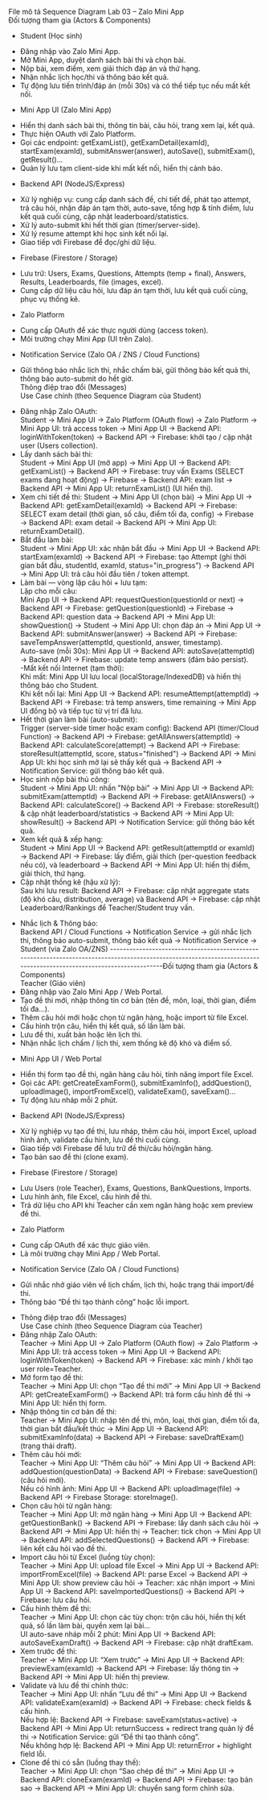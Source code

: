 File mô tả Sequence Diagram Lab 03 – Zalo Mini App     
Đối tượng tham gia (Actors & Components)   
- Student (Học sinh)  
+ Đăng nhập vào Zalo Mini App.   
+ Mở Mini App, duyệt danh sách bài thi và chọn bài.  
+ Nộp bài, xem điểm, xem giải thích đáp án và thứ hạng.    
+ Nhận nhắc lịch học/thi và thông báo kết quả.    
+ Tự động lưu tiến trình/đáp án (mỗi 30s) và có thể tiếp tục nếu mất kết nối.    
- Mini App UI (Zalo Mini App)
+ Hiển thị danh sách bài thi, thông tin bài, câu hỏi, trang xem lại, kết quả.   
+ Thực hiện OAuth với Zalo Platform.   
+ Gọi các endpoint: getExamList(), getExamDetail(examId), startExam(examId), submitAnswer(answer), autoSave(), submitExam(), getResult()...   
+ Quản lý lưu tạm client-side khi mất kết nối, hiển thị cảnh báo.   
- Backend API (NodeJS/Express)
+ Xử lý nghiệp vụ: cung cấp danh sách đề, chi tiết đề, phát tạo attempt, trả câu hỏi, nhận đáp án tạm thời, auto-save, tổng hợp & tính điểm, lưu kết quả cuối cùng, cập nhật leaderboard/statistics.   
+ Xử lý auto-submit khi hết thời gian (timer/server-side).   
+ Xử lý resume attempt khi học sinh kết nối lại.   
+ Giao tiếp với Firebase để đọc/ghi dữ liệu.   
- Firebase (Firestore / Storage)      
+ Lưu trữ: Users, Exams, Questions, Attempts (temp + final), Answers, Results, Leaderboards, file (images, excel).   
+ Cung cấp dữ liệu câu hỏi, lưu đáp án tạm thời, lưu kết quả cuối cùng, phục vụ thống kê.   
- Zalo Platform
+ Cung cấp OAuth để xác thực người dùng (access token).   
+ Môi trường chạy Mini App (UI trên Zalo).   
- Notification Service (Zalo OA / ZNS / Cloud Functions)   
+ Gửi thông báo nhắc lịch thi, nhắc chấm bài, gửi thông báo kết quả thi, thông báo auto-submit do hết giờ.   
Thông điệp trao đổi (Messages)    
Use Case chính (theo Sequence Diagram của Student)   
- Đăng nhập Zalo OAuth:    
Student → Mini App UI → Zalo Platform (OAuth flow) → Zalo Platform → Mini App UI: trả access token → Mini App UI → Backend API: loginWithToken(token) → Backend API → Firebase: khởi tạo / cập nhật user (Users collection).   
- Lấy danh sách bài thi:   
Student → Mini App UI (mở app) → Mini App UI → Backend API: getExamList() → Backend API → Firebase: truy vấn Exams (SELECT exams đang hoạt động) → Firebase → Backend API: exam list → Backend API → Mini App UI: returnExamList() (UI hiển thị).     
- Xem chi tiết đề thi:
Student → Mini App UI (chọn bài) → Mini App UI → Backend API: getExamDetail(examId) → Backend API → Firebase: SELECT exam detail (thời gian, số câu, điểm tối đa, config) → Firebase → Backend API: exam detail → Backend API → Mini App UI: returnExamDetail().   
- Bắt đầu làm bài:   
Student → Mini App UI: xác nhận bắt đầu → Mini App UI → Backend API: startExam(examId) → Backend API → Firebase: tạo Attempt (ghi thời gian bắt đầu, studentId, examId, status="in_progress") → Backend API → Mini App UI: trả câu hỏi đầu tiên / token attempt.   
- Làm bài — vòng lặp câu hỏi + lưu tạm:   
Lặp cho mỗi câu:   
Mini App UI → Backend API: requestQuestion(questionId or next) → Backend API → Firebase: getQuestion(questionId) → Firebase → Backend API: question data → Backend API → Mini App UI: showQuestion() → Student → Mini App UI: chọn đáp án → Mini App UI → Backend API: submitAnswer(answer) → Backend API → Firebase: saveTempAnswer(attemptId, questionId, answer, timestamp).   
Auto-save (mỗi 30s): Mini App UI → Backend API: autoSave(attemptId) → Backend API → Firebase: update temp answers (đảm bảo persist).   
-Mất kết nối Internet (tạm thời):    
Khi mất: Mini App UI lưu local (localStorage/IndexedDB) và hiển thị thông báo cho Student.   
Khi kết nối lại: Mini App UI → Backend API: resumeAttempt(attemptId) → Backend API → Firebase: trả temp answers, time remaining → Mini App UI đồng bộ và tiếp tục từ vị trí đã lưu.   
- Hết thời gian làm bài (auto-submit):   
Trigger (server-side timer hoặc exam config): Backend API (timer/Cloud Function) → Backend API → Firebase: getAllAnswers(attemptId) → Backend API: calculateScore(attempt) → Backend API → Firebase: storeResult(attemptId, score, status="finished") → Backend API → Mini App UI: khi học sinh mở lại sẽ thấy kết quả → Backend API → Notification Service: gửi thông báo kết quả.   
- Học sinh nộp bài thủ công:   
Student → Mini App UI: nhấn "Nộp bài" → Mini App UI → Backend API: submitExam(attemptId) → Backend API → Firebase: getAllAnswers() → Backend API: calculateScore() → Backend API → Firebase: storeResult() & cập nhật leaderboard/statistics → Backend API → Mini App UI: showResult() → Backend API → Notification Service: gửi thông báo kết quả.   
- Xem kết quả & xếp hạng:   
Student → Mini App UI → Backend API: getResult(attemptId or examId) → Backend API → Firebase: lấy điểm, giải thích (per-question feedback nếu có), và leaderboard → Backend API → Mini App UI: hiển thị điểm, giải thích, thứ hạng.  
- Cập nhật thống kê (hậu xử lý):    
Sau khi lưu result: Backend API → Firebase: cập nhật aggregate stats (độ khó câu, distribution, average) và Backend API → Firebase: cập nhật Leaderboard/Rankings để Teacher/Student truy vấn.   
+ Nhắc lịch & Thông báo:   
Backend API / Cloud Functions → Notification Service → gửi nhắc lịch thi, thông báo auto-submit, thông báo kết quả → Notification Service → Student (via Zalo OA/ZNS)
--------------------------------------------------------------------------------------------------------------------------------------------------------------------Đối tượng tham gia (Actors & Components)   
Teacher (Giáo viên)   
+ Đăng nhập vào Zalo Mini App / Web Portal.   
+ Tạo đề thi mới, nhập thông tin cơ bản (tên đề, môn, loại, thời gian, điểm tối đa…).
+ Thêm câu hỏi mới hoặc chọn từ ngân hàng, hoặc import từ file Excel.    
+ Cấu hình trộn câu, hiển thị kết quả, số lần làm bài.   
+ Lưu đề thi, xuất bản hoặc lên lịch thi.   
+ Nhận nhắc lịch chấm / lịch thi, xem thống kê độ khó và điểm số.   
- Mini App UI / Web Portal   
+ Hiển thị form tạo đề thi, ngân hàng câu hỏi, tính năng import file Excel.    
+ Gọi các API: getCreateExamForm(), submitExamInfo(), addQuestion(), uploadImage(), importFromExcel(), validateExam(), saveExam()…    
+ Tự động lưu nháp mỗi 2 phút.   
- Backend API (NodeJS/Express)    
+ Xử lý nghiệp vụ tạo đề thi, lưu nháp, thêm câu hỏi, import Excel, upload hình ảnh, validate cấu hình, lưu đề thi cuối cùng.     
+ Giao tiếp với Firebase để lưu trữ đề thi/câu hỏi/ngân hàng.   
+ Tạo bản sao đề thi (clone exam).   
- Firebase (Firestore / Storage)   
+ Lưu Users (role Teacher), Exams, Questions, BankQuestions, Imports.   
+ Lưu hình ảnh, file Excel, cấu hình đề thi.   
+ Trả dữ liệu cho API khi Teacher cần xem ngân hàng hoặc xem preview đề thi.   
- Zalo Platform   
+ Cung cấp OAuth để xác thực giáo viên.
+ Là môi trường chạy Mini App / Web Portal.   
- Notification Service (Zalo OA / Cloud Functions)   
+ Gửi nhắc nhở giáo viên về lịch chấm, lịch thi, hoặc trạng thái import/đề thi.   
+ Thông báo “Đề thi tạo thành công” hoặc lỗi import.   
- Thông điệp trao đổi (Messages)   
Use Case chính (theo Sequence Diagram của Teacher)    
- Đăng nhập Zalo OAuth:   
Teacher → Mini App UI → Zalo Platform (OAuth flow) → Zalo Platform → Mini App UI: trả access token → Mini App UI → Backend API: loginWithToken(token) → Backend API → Firebase: xác minh / khởi tạo user role=Teacher.    
- Mở form tạo đề thi:   
Teacher → Mini App UI: chọn “Tạo đề thi mới” → Mini App UI → Backend API: getCreateExamForm() → Backend API: trả form cấu hình đề thi → Mini App UI: hiển thị form.
- Nhập thông tin cơ bản đề thi:   
Teacher → Mini App UI: nhập tên đề thi, môn, loại, thời gian, điểm tối đa, thời gian bắt đầu/kết thúc → Mini App UI → Backend API: submitExamInfo(data) → Backend API → Firebase: saveDraftExam() (trạng thái draft).   
- Thêm câu hỏi mới:   
Teacher → Mini App UI: “Thêm câu hỏi” → Mini App UI → Backend API: addQuestion(questionData) → Backend API → Firebase: saveQuestion() (câu hỏi mới).   
Nếu có hình ảnh: Mini App UI → Backend API: uploadImage(file) → Backend API → Firebase Storage: storeImage().  
- Chọn câu hỏi từ ngân hàng:   
Teacher → Mini App UI: mở ngân hàng → Mini App UI → Backend API: getQuestionBank() → Backend API → Firebase: lấy danh sách câu hỏi → Backend API → Mini App UI: hiển thị → Teacher: tick chọn → Mini App UI → Backend API: addSelectedQuestions() → Backend API → Firebase: liên kết câu hỏi vào đề thi.   
- Import câu hỏi từ Excel (luồng tùy chọn):   
Teacher → Mini App UI: upload file Excel → Mini App UI → Backend API: importFromExcel(file) → Backend API: parse Excel → Backend API → Mini App UI: show preview câu hỏi → Teacher: xác nhận import → Mini App UI → Backend API: saveImportedQuestions() → Backend API → Firebase: lưu câu hỏi.   
- Cấu hình thêm đề thi:   
Teacher → Mini App UI: chọn các tùy chọn: trộn câu hỏi, hiển thị kết quả, số lần làm bài, quyền xem lại bài…   
UI auto-save nháp mỗi 2 phút: Mini App UI → Backend API: autoSaveExamDraft() → Backend API → Firebase: cập nhật draftExam.    
- Xem trước đề thi:   
Teacher → Mini App UI: “Xem trước” → Mini App UI → Backend API: previewExam(examId) → Backend API → Firebase: lấy thông tin → Backend API → Mini App UI: hiển thị preview.   
- Validate và lưu đề thi chính thức:   
Teacher → Mini App UI: nhấn “Lưu đề thi” → Mini App UI → Backend API: validateExam(examId) → Backend API → Firebase: check fields & cấu hình.   
Nếu hợp lệ: Backend API → Firebase: saveExam(status=active) → Backend API → Mini App UI: returnSuccess + redirect trang quản lý đề thi → Notification Service: gửi “Đề thi tạo thành công”.   
Nếu không hợp lệ: Backend API → Mini App UI: returnError + highlight field lỗi.   
- Clone đề thi có sẵn (luồng thay thế):   
Teacher → Mini App UI: chọn “Sao chép đề thi” → Mini App UI → Backend API: cloneExam(examId) → Backend API → Firebase: tạo bản sao → Backend API → Mini App UI: chuyển sang form chỉnh sửa.    

